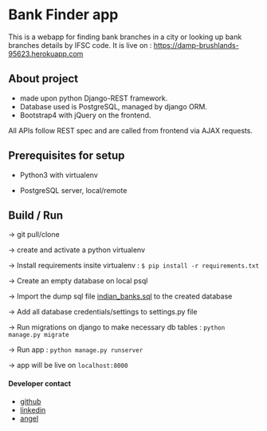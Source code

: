 # Bank Finder app

This is a webapp for finding bank branches in a city or looking up bank branches details by IFSC code.
It is live on : https://damp-brushlands-95623.herokuapp.com

## About project
- made upon python Django-REST framework.
- Database used is PostgreSQL, managed by django ORM.
- Bootstrap4 with jQuery on the frontend.

All APIs follow REST spec and are called from frontend via AJAX requests.

## Prerequisites for setup
- Python3 with virtualenv

- PostgreSQL server, local/remote


## Build / Run 
-> git pull/clone

-> create and activate a python virtualenv

-> Install requirements insite virtualenv : `$ pip install -r requirements.txt`

-> Create an empty database on local psql 

-> Import the dump sql file [indian_banks.sql](https://github.com/snarayanank2/indian_banks) to the created database

-> Add all database credentials/settings to settings.py file

-> Run migrations on django to make necessary db tables : `python manage.py migrate`

-> Run app : `python manage.py runserver`

-> app will be live on `localhost:8000`


#### Developer contact
 - [ github ](https://github.com/sanskarsharma)
 - [ linkedin ](https://linkedin.com/in/sanskarssh)
 - [angel](https://angel.co/sanskarsharma)

     
